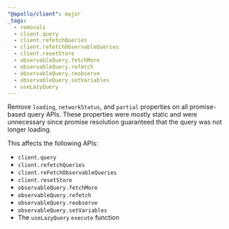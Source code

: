 ```yaml
---
"@apollo/client": major
_tags:
  - removals
  - client.query
  - client.refetchQueries
  - client.refetchObservableQueries
  - client.resetStore
  - observableQuery.fetchMore
  - observableQuery.refetch
  - observableQuery.reobserve
  - observableQuery.setVariables
  - useLazyQuery
---
```


Remove `loading`, `networkStatus`, and `partial` properties on all promise-based query APIs. These properties were mostly static and were unnecessary since promise resolution guaranteed that the query was not longer loading.

This affects the following APIs:
- `client.query`
- `client.refetchQueries`
- `client.reFetchObservableQueries`
- `client.resetStore`
- `observableQuery.fetchMore`
- `observableQuery.refetch`
- `observableQuery.reobserve`
- `observableQuery.setVariables`
- The `useLazyQuery` `execute` function
